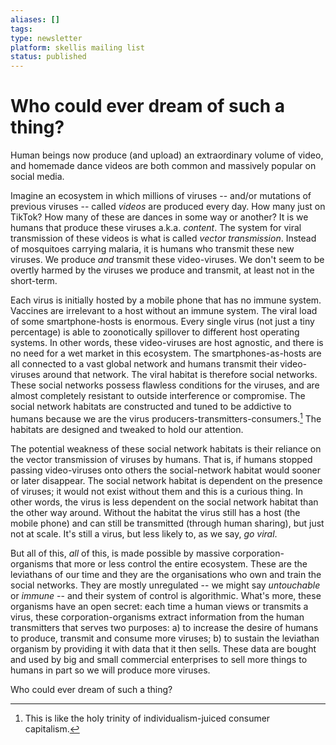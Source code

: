 ```yaml
---
aliases: []
tags: 
type: newsletter
platform: skellis mailing list
status: published
---
```


# Who could ever dream of such a thing?

Human beings now produce (and upload) an extraordinary volume of video, and homemade dance videos are both common and massively popular on social media. 

Imagine an ecosystem in which millions of viruses -- and/or mutations of previous viruses -- called _videos_ are produced every day. How many just on TikTok? How many of these are dances in some way or another? It is we humans that produce these viruses a.k.a. _content_. The system for viral transmission of these videos is what is called _vector transmission_. Instead of mosquitoes carrying malaria, it is humans who transmit these new viruses. We produce _and_ transmit these video-viruses. We don't seem to be overtly harmed by the viruses we produce and transmit, at least not in the short-term. 

Each virus is initially hosted by a mobile phone that has no immune system. Vaccines are irrelevant to a host without an immune system. The viral load of some smartphone-hosts is enormous. Every single virus (not just a tiny percentage) is able to zoonotically spillover to different host operating systems. In other words, these video-viruses are host agnostic, and there is no need for a wet market in this ecosystem. The smartphones-as-hosts are all connected to a vast global network and humans transmit their video-viruses around that network. The viral habitat is therefore social networks. These social networks possess flawless conditions for the viruses, and are almost completely resistant to outside interference or compromise. The social network habitats are constructed and tuned to be addictive to humans because we are the virus producers-transmitters-consumers.[^trinity] The habitats are designed and tweaked to hold our attention. 

[^trinity]: This is like the holy trinity of individualism-juiced consumer capitalism.

The potential weakness of these social network habitats is their reliance on the vector transmission of viruses by humans. That is, if humans stopped passing video-viruses onto others the social-network habitat would sooner or later disappear. The social network habitat is dependent on the presence of viruses; it would not exist without them and this is a curious thing. In other words, the virus is less dependent on the social network habitat than the other way around. Without the habitat the virus still has a host (the mobile phone) and can still be transmitted (through human sharing), but just not at scale. It's still a virus, but less likely to, as we say, _go viral_. 

But all of this, _all_ of this, is made possible by massive corporation-organisms that more or less control the entire ecosystem. These are the leviathans of our time and they are the organisations who own and train the social networks. They are mostly unregulated -- we might say _untouchable_ or _immune_ -- and their system of control is algorithmic. What's more, these organisms have an open secret: each time a human views or transmits a virus, these corporation-organisms extract information from the human transmitters that serves two purposes: a) to increase the desire of humans to produce, transmit and consume more viruses; b) to sustain the leviathan organism by providing it with data that it then sells. These data are bought and used by big and small commercial enterprises to sell more things to humans in part so we will produce more viruses. 

Who could ever dream of such a thing?
